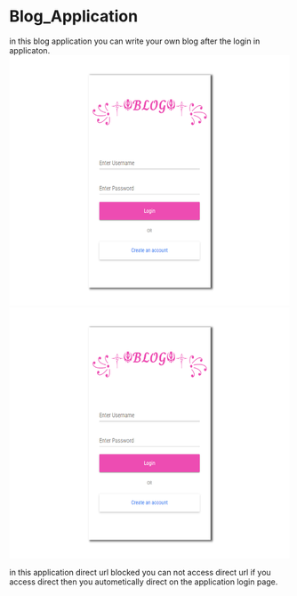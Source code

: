 # Blog_Application

in this blog application you can write your own blog after the login in applicaton.
<img width="100%;" height="450px" src="https://github.com/Shiva6317/Blog_Application/blob/main/Screenshot%202023-08-31%20121920.png?raw=true"/>
<img width="100%;" height="450px" src="https://github.com/Shiva6317/Blog_Application/blob/main/Screenshot%202023-08-31%20121920.png?raw=true"/>

in this application direct url blocked you can not access direct url if you access direct then you autometically direct on the application login page.
